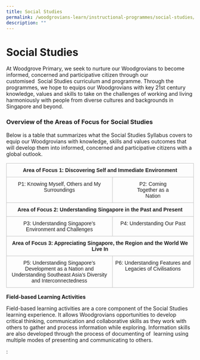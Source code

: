 ```yaml
---
title: Social Studies
permalink: /woodgrovians-learn/instructional-programmes/social-studies/
description: ""
---
```

# **Social Studies**

At Woodgrove Primary, we seek to nurture our Woodgrovians to become informed, concerned and participative citizen through our customised  Social Studies curriculum and programme. Through the programmes, we hope to equips our Woodgrovians with key 21st century knowledge, values and skills to take on the challenges of working and living harmoniously with people from diverse cultures and backgrounds in Singapore and beyond. 


### Overview of the Areas of Focus for Social Studies

Below is a table that summarizes what the Social Studies Syllabus covers to equip our Woodgrovians with knowledge, skills and values outcomes that will develop them into informed, concerned and participative citizens with a global outlook.

<table style="border-collapse:collapse;border-spacing:0" class="tg"><thead><tr><th style="border-color:#c0c0c0;border-style:solid;border-width:1px;font-family:Arial, sans-serif;font-size:14px;font-weight:bold;overflow:hidden;padding:10px 5px;text-align:center;vertical-align:top;word-break:normal" colspan="2">Area of Focus 1: Discovering Self and Immediate Environment </th></tr></thead><tbody><tr><td style="border-color:#c0c0c0;border-style:solid;border-width:1px;font-family:Arial, sans-serif;font-size:14px;overflow:hidden;padding:10px 5px;text-align:center;vertical-align:top;word-break:normal">P1: Knowing Myself, Others and My Surroundings</td><td style="border-color:#c0c0c0;border-style:solid;border-width:1px;font-family:Arial, sans-serif;font-size:14px;overflow:hidden;padding:10px 60px;text-align:center;vertical-align:top;word-break:normal">P2: Coming Together as a Nation</td></tr><tr><td style="border-color:#c0c0c0;border-style:solid;border-width:1px;font-family:Arial, sans-serif;font-size:14px;overflow:hidden;padding:10px 5px;text-align:center;vertical-align:top;word-break:normal" colspan="2"><span style="font-weight:bold"><b>Area of Focus 2: Understanding Singapore in the Past and Present</b></span></td></tr><tr><td style="border-color:#c0c0c0;border-style:solid;border-width:1px;font-family:Arial, sans-serif;font-size:14px;overflow:hidden;padding:10px 5px;text-align:center;vertical-align:top;word-break:normal">P3: Understanding Singapore’s Environment and Challenges </td><td style="border-color:#c0c0c0;border-style:solid;border-width:1px;font-family:Arial, sans-serif;font-size:14px;overflow:hidden;padding:10px 5px;text-align:center;vertical-align:top;word-break:normal">P4: Understanding Our Past </td></tr><tr><td style="border-color:#c0c0c0;border-style:solid;border-width:1px;font-family:Arial, sans-serif;font-size:14px;overflow:hidden;padding:10px 5px;text-align:center;vertical-align:top;word-break:normal" colspan="2"><span style="font-weight:bold"><b>Area of Focus 3: Appreciating Singapore, the Region and the World We Live In</b></span></td></tr><tr><td style="border-color:#c0c0c0;border-style:solid;border-width:1px;font-family:Arial, sans-serif;font-size:14px;overflow:hidden;padding:10px 5px;text-align:center;vertical-align:top;word-break:normal">P5:  Understanding Singapore’s Development as a Nation  and Understanding Southeast Asia’s Diversity and Interconnectedness</td><td style="border-color:#c0c0c0;border-style:solid;border-width:1px;font-family:Arial, sans-serif;font-size:14px;overflow:hidden;padding:10px 5px;text-align:center;vertical-align:top;word-break:normal">P6: Understanding Features and Legacies of Civilisations </td></tr></tbody></table>

**Field-based Learning Activities**

Field-based learning activities are a core component of the Social Studies learning experience. It allows Woodgrovians opportunities to develop critical thinking, communication and collaborative skills as they work with others to gather and process information while exploring. Information skills are also developed through the process of documenting of  learning using multiple modes of presenting and communicating to others.

:



